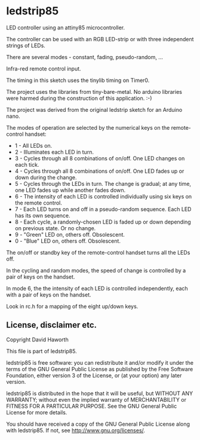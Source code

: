 # ledstrip85

LED controller using an attiny85 microcontroller.

The controller can be used with an RGB LED-strip or with three independent strings of LEDs.

There are several modes - constant, fading, pseudo-random, ...

Infra-red remote control input.

The timing in this sketch uses the tinylib timing on Timer0.

The project uses the libraries from tiny-bare-metal.
No arduino libraries were harmed during the construction of this application. :-)

The project was derived from the original ledstrip sketch for an Arduino nano.

The modes of operation are selected by the numerical keys on the remote-control handset:

* 1 - All LEDs on.
* 2 - Illuminates each LED in turn.
* 3 - Cycles through all 8 combinations of on/off. One LED changes on each tick.
* 4 - Cycles through all 8 combinations of on/off. One LED fades up or down during the change.
* 5 - Cycles through the LEDs in turn. The change is gradual; at any time, one LED fades up while another fades down.
* 6 - The intensity of each LED is controlled individually using six keys on the remote control.
* 7 - Each LED turns on and off in a pseudo-random sequence. Each LED has its own sequence.
* 8 - Each cycle, a randomly-chosen LED is faded up or down depending on previous state. Or no change.
* 9 - "Green" LED on, others off. Obsolescent.
* 0 - "Blue" LED on, others off. Obsolescent.

The on/off or standby key of the remote-control handset turns all the LEDs off.

In the cycling and random modes, the speed of change is controlled by a pair of keys on the handset.

In mode 6, the the intensity of each LED is controlled independently, each with a pair of keys on the handset.

Look in rc.h for a mapping of the eight up/down keys.

## License, disclaimer etc.

Copyright David Haworth

This file is part of ledstrip85.

ledstrip85 is free software: you can redistribute it and/or modify
it under the terms of the GNU General Public License as published by
the Free Software Foundation, either version 3 of the License, or
(at your option) any later version.

ledstrip85 is distributed in the hope that it will be useful,
but WITHOUT ANY WARRANTY; without even the implied warranty of
MERCHANTABILITY or FITNESS FOR A PARTICULAR PURPOSE.  See the
GNU General Public License for more details.

You should have received a copy of the GNU General Public License
along with ledstrip85.  If not, see <http://www.gnu.org/licenses/>.

